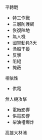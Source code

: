 平轉戰
* 特工作戰
* 三層防護網
* 恢復陣地
* 無人機
* 國軍動員3天
* 漁船干擾
* 反擊
* 阻絕
* 掩蔽

相依性
* 供電

無人機攻擊
* 電廠影響
* 供電影響
* 柴油槽爆炸



高雄大林浦
